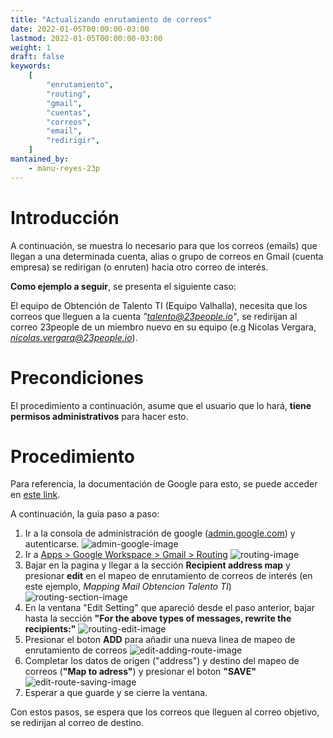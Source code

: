 ```yaml
---
title: "Actualizando enrutamiento de correos"
date: 2022-01-05T00:00:00-03:00
lastmod: 2022-01-05T00:00:00-03:00
weight: 1
draft: false
keywords:
    [
        "enrutamiento",
        "routing",
        "gmail",
        "cuentas",
        "correos",
        "email",
        "redirigir",
    ]
mantained_by:
    - manu-reyes-23p
---
```


# Introducción

A continuación, se muestra lo necesario para que los correos (emails) que llegan a una determinada cuenta, alias o grupo de correos en Gmail (cuenta empresa) se redirigan (o enruten) hacia otro correo de interés.

**Como ejemplo a seguir**, se presenta el siguiente caso:

El equipo de Obtención de Talento TI (Equipo Valhalla), necesita que los correos que lleguen a la cuenta _"talento@23people.io"_, se redirijan al correo 23people de un miembro nuevo en su equipo (e.g Nicolas Vergara, *nicolas.vergara@23people.io*).

# Precondiciones

El procedimiento a continuación, asume que el usuario que lo hará, **tiene permisos administrativos** para hacer esto.

# Procedimiento

Para referencia, la documentación de Google para esto, se puede acceder en [este link](https://apps.google.com/supportwidget/articlehome?hl=en&article_url=https%3A%2F%2Fsupport.google.com%2Fa%2Fanswer%2F4524505%3Fhl%3Den&product_context=4524505&product_name=UnuFlow&trigger_context=a).

A continuación, la guia paso a paso:

1. Ir a la consola de administración de google ([admin.google.com](https://admin.google.com/)) y autenticarse.
   ![admin-google-image](../images/admin-console.png)
2. Ir a [Apps > Google Workspace > Gmail > Routing](https://admin.google.com/ac/apps/gmail/routing)
   ![routing-image](../images/routing-main.png)
3. Bajar en la pagina y llegar a la sección **Recipient address map** y presionar **edit** en el mapeo de enrutamiento de correos de interés (en este ejemplo, _Mapping Mail Obtencion Talento TI_)
   ![routing-section-image](../images/routing-section.png)
4. En la ventana "Edit Setting" que apareció desde el paso anterior, bajar hasta la sección **"For the above types of messages, rewrite the recipients:"**
   ![routing-edit-image](../images/routing-edit.png)
5. Presionar el boton **ADD** para añadir una nueva linea de mapeo de enrutamiento de correos
   ![edit-adding-route-image](../images/edit-adding-route.png)
6. Completar los datos de origen ("address") y destino del mapeo de correos (**"Map to adress"**) y presionar el boton **"SAVE"**
   ![edit-route-saving-image](../images/edit-route-saving.png)
7. Esperar a que guarde y se cierre la ventana.

Con estos pasos, se espera que los correos que lleguen al correo objetivo, se redirijan al correo de destino.

